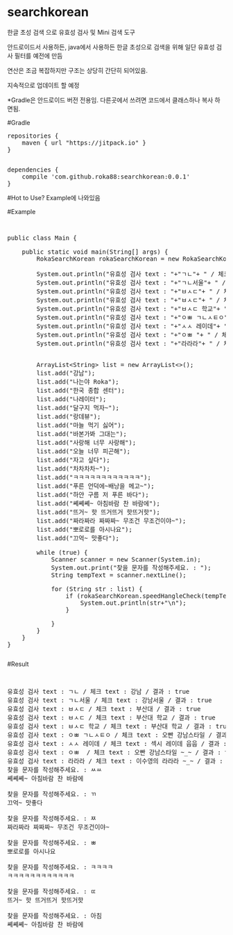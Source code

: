 # searchkorean
한글 초성 검색 으로 유효성 검사 및 Mini 검색 도구

안드로이드서 사용하든, java에서 사용하든 한글 초성으로 검색을 위해 일단 유효성 검사 필터를 예전에 만듬

연산은 조금 복잡하지만 구조는 상당히 간단히 되어있음.

지속적으로 업데이트 할 예정

*Gradle은 안드로이드 버전 전용임. 다른곳에서 쓰려면 코드에서 클래스하나 복사 하면됨.


#Gradle
<pre>
repositories {
    maven { url "https://jitpack.io" }
}

</pre>

<pre>
dependencies {
    compile 'com.github.roka88:searchkorean:0.0.1'
}
</pre>

#Hot to Use?
Example에 나와있음

#Example
<pre><xmp>
public class Main {

    public static void main(String[] args) {
	    RokaSearchKorean rokaSearchKorean = new RokaSearchKorean();

        System.out.println("유효성 검사 text : "+"ㄱㄴ"+ " / 체크 text : "+"강남"+" / 결과 : "+rokaSearchKorean.speedHangleCheck("ㄱㄴ", "강남"));
        System.out.println("유효성 검사 text : "+"ㄱㄴ서울"+ " / 체크 text : "+"강남서울"+" / 결과 : "+rokaSearchKorean.speedHangleCheck("ㄱㄴ서울", "강남서울"));
        System.out.println("유효성 검사 text : "+"ㅂㅅㄷ"+ " / 체크 text : "+"부산대"+" / 결과 : "+rokaSearchKorean.speedHangleCheck("ㅂㅅㄷ", "부산대"));
        System.out.println("유효성 검사 text : "+"ㅂㅅㄷ"+ " / 체크 text : "+"부산대 학교"+" / 결과 : "+rokaSearchKorean.speedHangleCheck("ㅂㅅㄷ", "부산대 학교"));
        System.out.println("유효성 검사 text : "+"ㅂㅅㄷ 학교"+ " / 체크 text : "+"부산대 학교"+" / 결과 : "+rokaSearchKorean.speedHangleCheck("ㅂㅅㄷ 학교", "부산대 학교"));
        System.out.println("유효성 검사 text : "+"ㅇㅃ ㄱㄴㅅㅌㅇ"+ " / 체크 text : "+"오빤 강남스타일"+" / 결과 : "+rokaSearchKorean.speedHangleCheck("ㅇㅃ ㄱㄴㅅㅌㅇ", "오빤 강남스타일"));
        System.out.println("유효성 검사 text : "+"ㅅㅅ 레이데"+ " / 체크 text : "+"섹시 레이데 웁웁"+" / 결과 : "+rokaSearchKorean.speedHangleCheck("ㅅㅅ 레이데", "섹시 레이데 웁웁"));
        System.out.println("유효성 검사 text : "+"ㅇㅃ "+ " / 체크 text : "+"오빤 강남스타일 ~_~"+" / 결과 : "+rokaSearchKorean.speedHangleCheck("ㅇㅃ", "오빤 강남스타일 ~_~"));
        System.out.println("유효성 검사 text : "+"라라라"+ " / 체크 text : "+"이수영의 라라라 ~_~"+" / 결과 : "+rokaSearchKorean.speedHangleCheck("라라라", "이수영의 라라라 ~_~"));


        ArrayList<String> list = new ArrayList<>();
        list.add("강남");
        list.add("나는야 Roka");
        list.add("한국 종합 센터");
        list.add("나레이터");
        list.add("달구지 먹자~");
        list.add("랑데뷰");
        list.add("마늘 먹기 싫어");
        list.add("바본가봐 그대는");
        list.add("사랑해 너무 사랑해");
        list.add("오늘 너무 피곤해");
        list.add("자고 싶다");
        list.add("차차차차~");
        list.add("ㅋㅋㅋㅋㅋㅋㅋㅋㅋㅋㅋㅋ");
        list.add("푸른 언덕에~배낭을 메고~");
        list.add("하얀 구름 저 푸른 바다");
        list.add("쎼쎼쎼~ 아침바람 찬 바람에");
        list.add("뜨거~ 핫 뜨거뜨거 핫뜨거핫");
        list.add("짜라짜라 짜짜짜~ 무조건 무조건이야~");
        list.add("뽀로로를 아시나요");
        list.add("끄억~ 맛좋다");

        while (true) {
            Scanner scanner = new Scanner(System.in);
            System.out.print("찾을 문자를 작성해주세요. : ");
            String tempText = scanner.nextLine();

            for (String str : list) {
                if (rokaSearchKorean.speedHangleCheck(tempText, str)) {
                    System.out.println(str+"\n");
                }

            }
        }
    }
}
</xmp></pre>


#Result
<pre><xmp>
유효성 검사 text : ㄱㄴ / 체크 text : 강남 / 결과 : true
유효성 검사 text : ㄱㄴ서울 / 체크 text : 강남서울 / 결과 : true
유효성 검사 text : ㅂㅅㄷ / 체크 text : 부산대 / 결과 : true
유효성 검사 text : ㅂㅅㄷ / 체크 text : 부산대 학교 / 결과 : true
유효성 검사 text : ㅂㅅㄷ 학교 / 체크 text : 부산대 학교 / 결과 : true
유효성 검사 text : ㅇㅃ ㄱㄴㅅㅌㅇ / 체크 text : 오빤 강남스타일 / 결과 : true
유효성 검사 text : ㅅㅅ 레이데 / 체크 text : 섹시 레이데 웁웁 / 결과 : true
유효성 검사 text : ㅇㅃ  / 체크 text : 오빤 강남스타일 ~_~ / 결과 : true
유효성 검사 text : 라라라 / 체크 text : 이수영의 라라라 ~_~ / 결과 : true
찾을 문자를 작성해주세요. : ㅆㅆ
쎼쎼쎼~ 아침바람 찬 바람에

찾을 문자를 작성해주세요. : ㄲ
끄억~ 맛좋다

찾을 문자를 작성해주세요. : ㅉ
짜라짜라 짜짜짜~ 무조건 무조건이야~

찾을 문자를 작성해주세요. : ㅃ
뽀로로를 아시나요

찾을 문자를 작성해주세요. : ㅋㅋㅋㅋ
ㅋㅋㅋㅋㅋㅋㅋㅋㅋㅋㅋㅋ

찾을 문자를 작성해주세요. : ㄸ
뜨거~ 핫 뜨거뜨거 핫뜨거핫

찾을 문자를 작성해주세요. : 아침
쎼쎼쎼~ 아침바람 찬 바람에
</xmp></pre>
